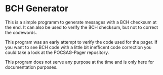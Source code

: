 # BCH Generator

This is a simple programm to generate messages with a BCH checksum at the end.
It can also be used to verify the BCH checksum, but not to correct the codewords.

This program was an early attempt to verify the code used for the pager. 
If you want to see BCH code with a little bit inefficent code correction
you could take a look at the POCSAG-Pager repository.

This program does not serve any purpose at the time and is only here for documentation purposes.
 